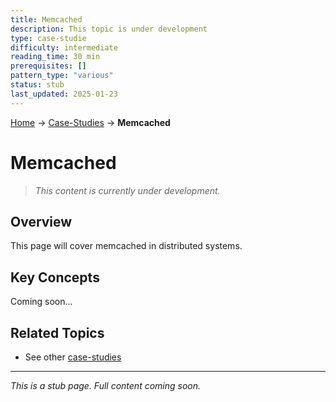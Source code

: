 ```yaml
---
title: Memcached
description: This topic is under development
type: case-studie
difficulty: intermediate
reading_time: 30 min
prerequisites: []
pattern_type: "various"
status: stub
last_updated: 2025-01-23
---
```


<!-- Navigation -->
[Home](../introduction/index.md) → [Case-Studies](index.md) → **Memcached**

# Memcached

> *This content is currently under development.*

## Overview

This page will cover memcached in distributed systems.

## Key Concepts

Coming soon...

## Related Topics

- See other [case-studies](index.md)

---

*This is a stub page. Full content coming soon.*

